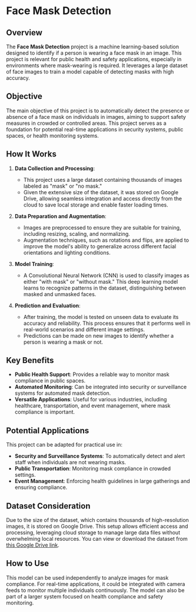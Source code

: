 # Face Mask Detection

## Overview
The **Face Mask Detection** project is a machine learning-based solution designed to identify if a person is wearing a face mask in an image. This project is relevant for public health and safety applications, especially in environments where mask-wearing is required. It leverages a large dataset of face images to train a model capable of detecting masks with high accuracy.

## Objective
The main objective of this project is to automatically detect the presence or absence of a face mask on individuals in images, aiming to support safety measures in crowded or controlled areas. This project serves as a foundation for potential real-time applications in security systems, public spaces, or health monitoring systems.

## How It Works
1. **Data Collection and Processing**: 
   - This project uses a large dataset containing thousands of images labeled as "mask" or "no mask."
   - Given the extensive size of the dataset, it was stored on Google Drive, allowing seamless integration and access directly from the cloud to save local storage and enable faster loading times.

2. **Data Preparation and Augmentation**:
   - Images are preprocessed to ensure they are suitable for training, including resizing, scaling, and normalizing.
   - Augmentation techniques, such as rotations and flips, are applied to improve the model's ability to generalize across different facial orientations and lighting conditions.

3. **Model Training**:
   - A Convolutional Neural Network (CNN) is used to classify images as either "with mask" or "without mask." This deep learning model learns to recognize patterns in the dataset, distinguishing between masked and unmasked faces.

4. **Prediction and Evaluation**:
   - After training, the model is tested on unseen data to evaluate its accuracy and reliability. This process ensures that it performs well in real-world scenarios and different image settings.
   - Predictions can be made on new images to identify whether a person is wearing a mask or not.

## Key Benefits
- **Public Health Support**: Provides a reliable way to monitor mask compliance in public spaces.
- **Automated Monitoring**: Can be integrated into security or surveillance systems for automated mask detection.
- **Versatile Applications**: Useful for various industries, including healthcare, transportation, and event management, where mask compliance is important.

## Potential Applications
This project can be adapted for practical use in:
- **Security and Surveillance Systems**: To automatically detect and alert staff when individuals are not wearing masks.
- **Public Transportation**: Monitoring mask compliance in crowded settings.
- **Event Management**: Enforcing health guidelines in large gatherings and ensuring compliance.

## Dataset Consideration
Due to the size of the dataset, which contains thousands of high-resolution images, it is stored on Google Drive. This setup allows efficient access and processing, leveraging cloud storage to manage large data files without overwhelming local resources. You can view or download the dataset from [this Google Drive link](https://drive.google.com/drive/folders/1Bt566RAQ1pLNUkozJtEMOumLZZhz-PxZ?usp=sharing).

## How to Use
This model can be used independently to analyze images for mask compliance. For real-time applications, it could be integrated with camera feeds to monitor multiple individuals continuously. The model can also be part of a larger system focused on health compliance and safety monitoring.
